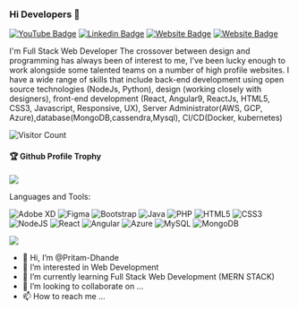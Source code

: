 ### Hi Developers 👋

[![YouTube Badge](https://img.shields.io/badge/YouTube-DeveloperFunnel-red)](https://www.youtube.com/channel/UCdCAhhoaLkh0wQ6Glu0JR9Q)
[![Linkedin Badge](https://img.shields.io/badge/-Pritam-blue?style=flat-square&logo=Linkedin&logoColor=white&link=https://www.linkedin.com/in/pritam-dhande-17374b1a0/)](https://www.linkedin.com/in/in/pritam-dhande-17374b1a0/)
[![Website Badge](https://img.shields.io/badge/WebSite-Pritam-green)](https://https://wardhatourism.in/)
[![Website Badge](https://img.shields.io/badge/StackOverflow-Pritam-yellow)](https://stackoverflow.com/users/18280090/pritam-dhande)

I'm
Full Stack Web Developer
The crossover between design and programming has always been of interest to me, I've been lucky enough to work alongside some talented teams on a number of high profile websites. I have a wide range of skills that include back-end development using open source technologies (NodeJs, Python), design (working closely with designers), front-end development (React, Angular9, ReactJs, HTML5, CSS3, Javascript, Responsive, UX), Server Administrator(AWS, GCP, Azure),database(MongoDB,cassendra,Mysql), CI/CD(Docker, kubernetes)


![Visitor Count](https://profile-counter.glitch.me/Pritam-Dhande/count.svg)

<div>
  <h4>🏆 Github Profile Trophy</h4>
  <a href="https://github.com/ryo-ma/github-profile-trophy">
    <img src="https://github-profile-trophy.vercel.app/?username=Pritam-Dhande&column=7"/>
  </a>
</div>

Languages and Tools: 

<img alt="Adobe XD" src="https://img.shields.io/badge/adobexd-%23FF26BE.svg?style=flat-square&logo=adobexd&logoColor=white"/> <img alt="Figma" src="https://img.shields.io/badge/figma-%23F24E1E.svg?style=flat-square&logo=figma&logoColor=white"/> <img alt="Bootstrap" src="https://img.shields.io/badge/bootstrap-%23563D7C.svg?style=flat-square&logo=bootstrap&logoColor=white"/> <img alt="Java" src="https://img.shields.io/badge/java-%23ED8B00.svg?style=flat-square&logo=java&logoColor=white"/> <img alt="PHP" src="https://img.shields.io/badge/php-%23777BB4.svg?style=flat-square&logo=php&logoColor=white"/> <img alt="HTML5" src="https://img.shields.io/badge/html5-%23E34F26.svg?style=flat-square&logo=html5&logoColor=white"/> <img alt="CSS3" src="https://img.shields.io/badge/css3-%231572B6.svg?style=flat-square&logo=css3&logoColor=white"/> <img alt="NodeJS" src="https://img.shields.io/badge/node.js-%2343853D.svg?style=flat-square&logo=node-dot-js&logoColor=white"/> <img alt="React" src="https://img.shields.io/badge/react-%2320232a.svg?style=flat-square&logo=react&logoColor=%2361DAFB"/> <img alt="Angular" src="https://img.shields.io/badge/angular-%23DD0031.svg?flat-square&logo=angular&logoColor=white"/> <img alt="Azure" src="https://img.shields.io/badge/azure-%230072C6.svg?style=flat-square&logo=azure-devops&logoColor=white"/> <img alt="MySQL" src="https://img.shields.io/badge/mysql-%2300f.svg?style=flat-square&logo=mysql&logoColor=white"/> <img alt="MongoDB" src ="https://img.shields.io/badge/MongoDB-%234ea94b.svg?style=flat-square&logo=mongodb&logoColor=white"/>

![](https://activity-graph.herokuapp.com/graph?username=Pritam-Dhande&theme=react-dark&area=true)
<!--
**Pritam-Dhande/Pritam-Dhande** is a ✨ _special_ ✨ repository because its `README.md` (this file) appears on your GitHub profile.

Here are some ideas to get you started:
-
- 🔭 I’m currently working on ...
- 🌱 I’m currently learning ...
- 👯 I’m looking to collaborate on ...
- 🤔 I’m looking for help with ...
- 💬 Ask me about ...
- 📫 How to reach me: ...
- 😄 Pronouns: ...
- ⚡ Fun fact: .....

-->


- 👋 Hi, I’m @Pritam-Dhande
- 👀 I’m interested in Web Development
- 🌱 I’m currently learning Full Stack Web Development (MERN STACK)
- 💞️ I’m looking to collaborate on ...
- 📫 How to reach me ...

<!---
Pritam-Dhande/Pritam-Dhande is a ✨ special ✨ repository because its `README.md` (this file) appears on your GitHub profile.
You can click the Preview link to take a look at your changes.
--->

